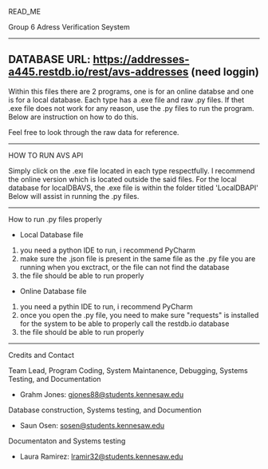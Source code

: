 READ_ME

Group 6 Adress Verification Seystem

--------------------------------------
DATABASE URL: https://addresses-a445.restdb.io/rest/avs-addresses
(need loggin)
--------------------------------------

Within this files there are 2 programs, one is for an online databse and one is for a local database.
Each type has a .exe file and raw .py files. If thet .exe file does not work for any reason, 
use the .py files to run the program. Below are instruction on how to do this. 

Feel free to look through the raw data for reference.

--------------------------------------

HOW TO RUN AVS API

Simply click on the .exe file located in each type respectfully. I recommend the online version which is located outside the said files. For the local database for localDBAVS, 
the .exe file is within the folder titled 'LocalDBAPI'
Below will assist in running the .py files.


--------------------------------------

How to run .py files properly

- Local Database file
1. you need a python IDE to run, i recommend PyCharm
2. make sure the .json file is present in the same file as the .py file you are running when you exctract, or the 
   file can not find the database
3. the file should be able to run properly

- Online Database file
1. you need a pythin IDE to run, i recommend PyCharm
2. once you open the .py file, you need to make sure "requests" is installed for the system to be able to properly 
   call the restdb.io database
3. the file should be able to run properly

--------------------------------------

Credits and Contact

Team Lead, Program Coding, System Maintanence, Debugging, Systems Testing, and Documentation
- Grahm Jones: gjones88@students.kennesaw.edu

Database construction, Systems testing, and Documention
- Saun Osen: sosen@students.kennesaw.edu

Documentaton and Systems testing
- Laura Ramirez: lramir32@students.kennesaw.edu
